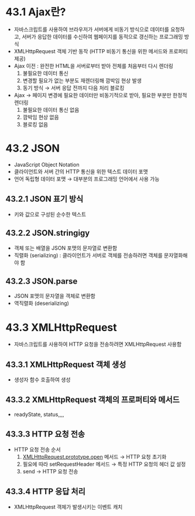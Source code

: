 # 43.1 Ajax란?

- 자바스크립트를 사용하여 브라우저가 서버에게 비동기 방식으로 데이터를 요청하고, 서버가 응답한 데이터를 수신하여 웹페이지를 동적으로 갱신하는 프로그래밍 방식
- XMLHttpRequest 객체 기반 동작 (HTTP 비동기 통신을 위한 메서드와 프로퍼티 제공)
- Ajax 이전 : 완전한 HTML을 서버로부터 받아 전체를 처음부터 다시 렌더링
  1. 불필요한 데이터 통신
  2. 변경할 필요가 없는 부분도 재렌더링해 깜박임 현상 발생
  3. 동기 방식 → 서버 응답 전까지 다음 처리 블로킹
- Ajax → 페이지 변경에 필요한 데이터만 비동기적으로 받아, 필요한 부분만 한정적 렌더링
  1. 불필요한 데이터 통신 없음
  2. 깜박임 현상 없음
  3. 블로킹 없음

# 43.2 JSON

- JavaScript Object Notation
- 클라이언트와 서버 간의 HTTP 통신을 위한 텍스트 데이터 포맷
- 언어 독립형 데이터 포맷 → 대부분의 프로그래밍 언어에서 사용 가능

## 43.2.1 JSON 표기 방식

- 키와 값으로 구성된 순수한 텍스트

## 43.2.2 JSON.stringigy

- 객체 또는 배열을 JSON 포맷의 문자열로 변환함
- 직렬화 (serializing) : 클라이언트가 서버로 객체를 전송하려면 객체를 문자열화해야 함

## 43.2.3 JSON.parse

- JSON 포맷의 문자열을 객체로 변환함
- 역직렬화 (deserializing)

# 43.3 XMLHttpRequest

- 자바스크립트를 사용하여 HTTP 요청을 전송하려면 XMLHttpRequest 사용함

## 43.3.1 XMLHttpRequest 객체 생성

- 생성자 함수 호출하여 생성

## 43.3.2 XMLHttpRequest 객체의 프로퍼티와 메서드

- readyState, status,,,,

## 43.3.3 HTTP 요청 전송

- HTTP 요청 전송 순서
  1. [XMLHttpRequest.prototype.open](http://XMLHttpRequest.prototype.open) 메서드 → HTTP 요청 초기화
  2. 필요에 따라 setRequestHeader 메서드 → 특정 HTTP 요청의 헤더 값 설정
  3. send → HTTP 요청 전송

## 43.3.4 HTTP 응답 처리

- XMLHttpRequest 객체가 발생시키는 이벤트 캐치

